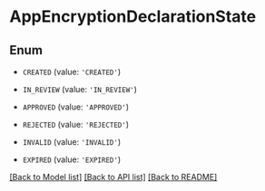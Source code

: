 # AppEncryptionDeclarationState


## Enum

* `CREATED` (value: `'CREATED'`)

* `IN_REVIEW` (value: `'IN_REVIEW'`)

* `APPROVED` (value: `'APPROVED'`)

* `REJECTED` (value: `'REJECTED'`)

* `INVALID` (value: `'INVALID'`)

* `EXPIRED` (value: `'EXPIRED'`)

[[Back to Model list]](../README.md#documentation-for-models) [[Back to API list]](../README.md#documentation-for-api-endpoints) [[Back to README]](../README.md)


